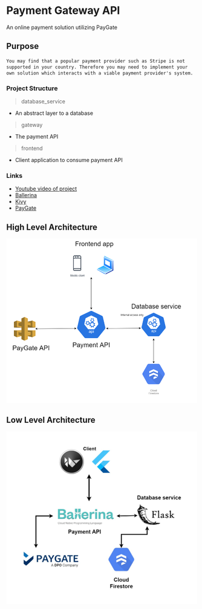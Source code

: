 # Payment Gateway API
 An online payment solution utilizing PayGate

## Purpose
```
You may find that a popular payment provider such as Stripe is not supported in your country. Therefore you may need to implement your own solution which interacts with a viable payment provider's system.
```
### Project Structure
> database_service
* An abstract layer to a database
> gateway
* The payment API
> frontend
* Client application to consume payment API

### Links
* [Youtube video of project](https://youtu.be/1QhEi0UmpJg)
* [Ballerina](https://ballerina.io)
* [Kivy](https://kivy.org)
* [PayGate](https://docs.paygate.co.za/#payweb-3)


## High Level Architecture
![Image of High Level Architecture](images/arch.png)

## Low Level Architecture
![Image of Low Level Architecture](images/arch_detail.jpg)